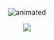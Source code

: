 <p align="center">
  <img src="https://badge.mediaplus.ma/binary/smounafi" alt="animated"/>
</p>
<p align="center">
  <a href="https://skillicons.dev">
    <img src="https://skillicons.dev/icons?i=c,vim,react,php,html,css,js" />
  </a>
</p>
